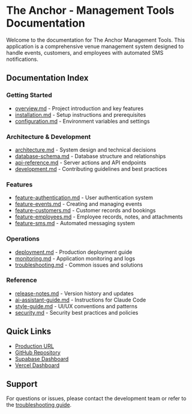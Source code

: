 # The Anchor - Management Tools Documentation

Welcome to the documentation for The Anchor Management Tools. This application is a comprehensive venue management system designed to handle events, customers, and employees with automated SMS notifications.

## Documentation Index

### Getting Started
- [overview.md](./overview.md) - Project introduction and key features
- [installation.md](./installation.md) - Setup instructions and prerequisites
- [configuration.md](./configuration.md) - Environment variables and settings

### Architecture & Development
- [architecture.md](./architecture.md) - System design and technical decisions
- [database-schema.md](./database-schema.md) - Database structure and relationships
- [api-reference.md](./api-reference.md) - Server actions and API endpoints
- [development.md](./development.md) - Contributing guidelines and best practices

### Features
- [feature-authentication.md](./feature-authentication.md) - User authentication system
- [feature-events.md](./feature-events.md) - Creating and managing events
- [feature-customers.md](./feature-customers.md) - Customer records and bookings
- [feature-employees.md](./feature-employees.md) - Employee records, notes, and attachments
- [feature-sms.md](./feature-sms.md) - Automated messaging system

### Operations
- [deployment.md](./deployment.md) - Production deployment guide
- [monitoring.md](./monitoring.md) - Application monitoring and logs
- [troubleshooting.md](./troubleshooting.md) - Common issues and solutions

### Reference
- [release-notes.md](./release-notes.md) - Version history and updates
- [ai-assistant-guide.md](./ai-assistant-guide.md) - Instructions for Claude Code
- [style-guide.md](./style-guide.md) - UI/UX conventions and patterns
- [security.md](./security.md) - Security best practices and policies

## Quick Links

- [Production URL](https://your-production-url.vercel.app)
- [GitHub Repository](https://github.com/your-username/EventPlanner3.0)
- [Supabase Dashboard](https://app.supabase.com)
- [Vercel Dashboard](https://vercel.com)

## Support

For questions or issues, please contact the development team or refer to the [troubleshooting guide](./troubleshooting.md).